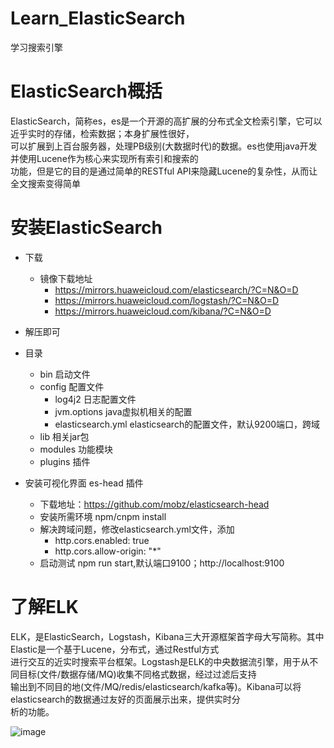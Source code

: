# Learn_ElasticSearch
学习搜索引擎

# ElasticSearch概括
ElasticSearch，简称es，es是一个开源的高扩展的分布式全文检索引擎，它可以近乎实时的存储，检索数据；本身扩展性很好，  
可以扩展到上百台服务器，处理PB级别(大数据时代)的数据。es也使用java开发并使用Lucene作为核心来实现所有索引和搜索的  
功能，但是它的目的是通过简单的RESTful API来隐藏Lucene的复杂性，从而让全文搜索变得简单

# 安装ElasticSearch
- 下载
  - 镜像下载地址
    - https://mirrors.huaweicloud.com/elasticsearch/?C=N&O=D
    - https://mirrors.huaweicloud.com/logstash/?C=N&O=D
    - https://mirrors.huaweicloud.com/kibana/?C=N&O=D

- 解压即可
- 目录
  - bin  启动文件
  - config  配置文件
    - log4j2  日志配置文件
    - jvm.options  java虚拟机相关的配置
    - elasticsearch.yml  elasticsearch的配置文件，默认9200端口，跨域
  - lib  相关jar包
  - modules  功能模块
  - plugins  插件
- 安装可视化界面 es-head 插件
  - 下载地址：https://github.com/mobz/elasticsearch-head
  - 安装所需环境 npm/cnpm install
  - 解决跨域问题，修改elasticsearch.yml文件，添加
    - http.cors.enabled: true
    - http.cors.allow-origin: "*"
  - 启动测试 npm run start,默认端口9100；http://localhost:9100


# 了解ELK
ELK，是ElasticSearch，Logstash，Kibana三大开源框架首字母大写简称。其中Elastic是一个基于Lucene，分布式，通过Restful方式  
进行交互的近实时搜索平台框架。Logstash是ELK的中央数据流引擎，用于从不同目标(文件/数据存储/MQ)收集不同格式数据，经过过滤后支持  
输出到不同目的地(文件/MQ/redis/elasticsearch/kafka等)。Kibana可以将elasticsearch的数据通过友好的页面展示出来，提供实时分  
析的功能。

![image](https://user-images.githubusercontent.com/92672384/145927541-96ec84b9-9985-42f7-9061-75d3779a9d88.png)

